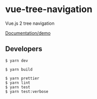 # vue-tree-navigation

Vue.js 2 tree navigation

[Documentation/demo](https://vue-tree-navigation.misrob.cz)

## Developers

```console
$ yarn dev

$ yarn build

$ yarn prettier
$ yarn lint
$ yarn test
$ yarn test:verbose
```

